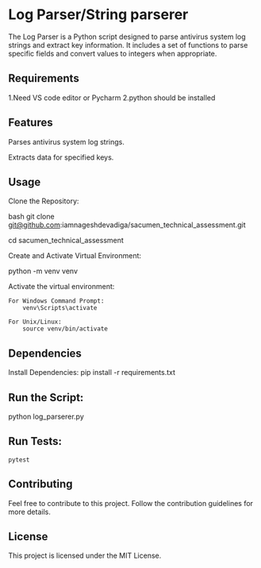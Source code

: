 
# Log Parser/String parserer

The Log Parser is a Python script designed to parse antivirus system log strings and extract key information. It includes a set of functions to parse specific fields and convert values to integers when appropriate.

## Requirements
1.Need VS code editor or Pycharm
2.python should be installed

## Features
Parses antivirus system log strings.

Extracts data for specified keys.

## Usage

Clone the Repository:

bash git clone
git@github.com:iamnageshdevadiga/sacumen_technical_assessment.git

cd  sacumen_technical_assessment

Create and Activate Virtual Environment:

python -m venv venv

Activate the virtual environment:
    
    For Windows Command Prompt:
        venv\Scripts\activate
    
    For Unix/Linux:
        source venv/bin/activate


## Dependencies

Install Dependencies:
    pip install -r requirements.txt


## Run the Script:

python log_parserer.py

## Run Tests:  
    pytest 

## Contributing 

Feel free to contribute to this project. Follow the contribution guidelines for more details.


## License 


This project is licensed under the MIT License.
